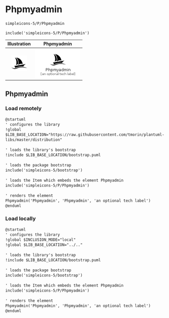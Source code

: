 # Phpmyadmin


```text
simpleicons-5/P/Phpmyadmin
```

```text
include('simpleicons-5/P/Phpmyadmin')
```



| Illustration | Phpmyadmin |
| :---: | :---: |
| ![illustration for Illustration](../../simpleicons-5/P/Phpmyadmin.png) | ![illustration for Phpmyadmin](../../simpleicons-5/P/Phpmyadmin.Local.png) |




## Phpmyadmin

### Load remotely
```plantuml
@startuml
' configures the library
!global $LIB_BASE_LOCATION="https://raw.githubusercontent.com/tmorin/plantuml-libs/master/distribution"

' loads the library's bootstrap
!include $LIB_BASE_LOCATION/bootstrap.puml

' loads the package bootstrap
include('simpleicons-5/bootstrap')

' loads the Item which embeds the element Phpmyadmin
include('simpleicons-5/P/Phpmyadmin')

' renders the element
Phpmyadmin('Phpmyadmin', 'Phpmyadmin', 'an optional tech label')
@enduml
```

### Load locally
```plantuml
@startuml
' configures the library
!global $INCLUSION_MODE="local"
!global $LIB_BASE_LOCATION="../.."

' loads the library's bootstrap
!include $LIB_BASE_LOCATION/bootstrap.puml

' loads the package bootstrap
include('simpleicons-5/bootstrap')

' loads the Item which embeds the element Phpmyadmin
include('simpleicons-5/P/Phpmyadmin')

' renders the element
Phpmyadmin('Phpmyadmin', 'Phpmyadmin', 'an optional tech label')
@enduml
```

